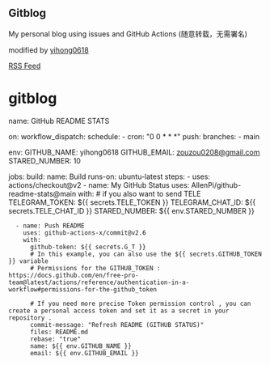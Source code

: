 ## Gitblog
My personal blog using issues and GitHub Actions (随意转载，无需署名)

modified by [yihong0618](https://raw.githubusercontent.com/yihong0618/gitblog)

[RSS Feed](https://raw.githubusercontent.com/AllenPi/gitblog/master/feed.xml)


# gitblog




<!--START_SECTION:my_github-->

name: GitHub README STATS

on:
  workflow_dispatch:
  schedule:
    - cron: "0 0 * * *"
  push:
    branches:
      - main

env:
  GITHUB_NAME: yihong0618
  GITHUB_EMAIL: zouzou0208@gmail.com
  STARED_NUMBER: 10

jobs:
  build:
    name: Build
    runs-on: ubuntu-latest
    steps:
      - uses: actions/checkout@v2
      - name: My GitHub Status
        uses: AllenPi/github-readme-stats@main
        with:
          # if you also want to send TELE
          TELEGRAM_TOKEN: ${{ secrets.TELE_TOKEN }}
          TELEGRAM_CHAT_ID: ${{ secrets.TELE_CHAT_ID }}
          STARED_NUMBER: ${{ env.STARED_NUMBER }}

      - name: Push README
        uses: github-actions-x/commit@v2.6
        with:
          github-token: ${{ secrets.G_T }}
          # In this example, you can also use the ${{ secrets.GITHUB_TOKEN }} variable 
          # Permissions for the GITHUB_TOKEN : https://docs.github.com/en/free-pro-team@latest/actions/reference/authentication-in-a-workflow#permissions-for-the-github_token
        
          # If you need more precise Token permission control , you can create a personal access token and set it as a secret in your repository .
          commit-message: "Refresh README (GITHUB STATUS)"
          files: README.md
          rebase: "true"
          name: ${{ env.GITHUB_NAME }}
          email: ${{ env.GITHUB_EMAIL }}

<!--END_SECTION:my_github-->